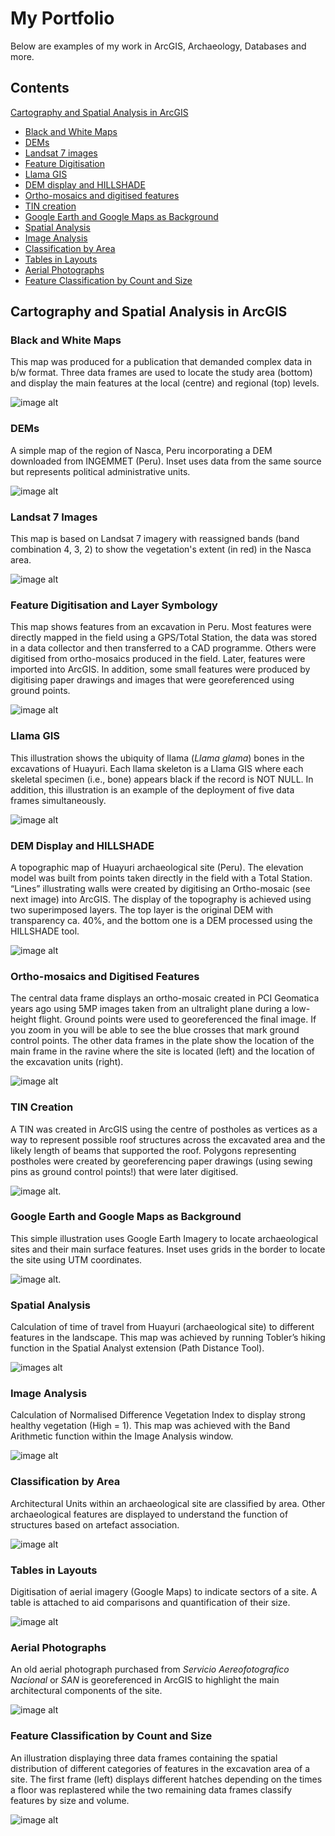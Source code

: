 # My Portfolio

Below are examples of my work in ArcGIS, Archaeology, Databases and more.

## Contents

[Cartography and Spatial Analysis in ArcGIS](#cartography-and-spatial-analysis-in-arcgis)

- [Black and White Maps](#black-and-white-maps)
- [DEMs](#dems)
- [Landsat 7 images](#landsat-7-images)
- [Feature Digitisation](#feature-digitisation-and-layer-symbology)
- [Llama GIS](#llama-gis)
- [DEM display and HILLSHADE](#dem-display-and-hillshade)
- [Ortho-mosaics and digitised features](#ortho-mosaics-and-digitised-features)
- [TIN creation](#tin-creation)
- [Google Earth and Google Maps as Background](#google-earth-and-google-maps-as-background)
- [Spatial Analysis](#spatial-analysis)
- [Image Analysis](#image-analysis)
- [Classification by Area](#classification-by-area)
- [Tables in Layouts](#tables-in-layouts)
- [Aerial Photographs](#aerial-photographs)
- [Feature Classification by Count and Size](#feature-classification-by-count-and-size)






## Cartography and Spatial Analysis in ArcGIS
### Black and White Maps 
This map was produced for a publication that demanded complex data in b/w format. Three data frames are used to locate the study area (bottom) and display the main features at the local (centre) and regional (top) levels.

![image alt](images/Caravans_Fig1_w_arrow_mod2.jpg?raw=true)



### DEMs
A simple map of the region of Nasca, Peru incorporating a DEM downloaded from INGEMMET (Peru). Inset uses data from the same source but represents political administrative units.

![image alt](images/Ch2_TheDrainage_characteristics_mod.jpg?raw=true)



### Landsat 7 Images
This map is based on Landsat 7 imagery with reassigned bands (band combination 4, 3, 2) to show the vegetation's extent (in red) in the Nasca area.

![image alt](images/Landsat8_2017_April_Nasca_location_mod.jpg?raw=true)



### Feature Digitisation and Layer Symbology
This map shows features from an excavation in Peru. Most features were directly mapped in the field using a GPS/Total Station, the data was stored in a data collector and then transferred to a CAD programme. Others were digitised from ortho-mosaics produced in the field. Later, features were imported into ArcGIS. In addition, some small features were produced by digitising paper drawings and images that were georeferenced using ground points. 

![image alt](images/Ch4_Cluster4_Middle_Map12_mod.jpg?raw=true)



### Llama GIS
This illustration shows the ubiquity of llama (*Llama glama*) bones in the excavations of Huayuri. Each llama skeleton is a Llama GIS where each skeletal specimen (i.e., bone) appears black if the record is NOT NULL. In addition, this illustration is an example of the deployment of five data frames simultaneously.
 
![image alt](images/LlamaGis_by_HH_mod.jpg?raw=true)
 


### DEM Display and HILLSHADE
A topographic map of Huayuri archaeological site (Peru). The elevation model was built from points taken directly in the field with a Total Station. “Lines” illustrating walls were created by digitising an Ortho-mosaic (see next image) into ArcGIS. The display of the topography is achieved using two superimposed layers. The top layer is the original DEM with transparency ca. 40%, and the bottom one is a DEM processed using the HILLSHADE tool. 

![image alt](images/HUAY_ARCH_SURFACE_for_neighb11_mod.jpg?raw=true)


 
### Ortho-mosaics and Digitised Features
The central data frame displays an ortho-mosaic created in PCI Geomatica years ago using 5MP images taken from an ultralight plane during a low-height flight. Ground points were used to georeferenced the final image. If you zoom in you will be able to see the blue crosses that mark ground control points. The other data frames in the plate show the location of the main frame in the ravine where the site is located (left) and the location of the excavation units (right).

![image alt](images/CompoundC03_ExcUnits_mod.jpg?raw=true)



### TIN Creation
A TIN was created in ArcGIS using the centre  of postholes as vertices as a way to represent possible roof structures across the excavated area and the likely length of beams that supported the roof. Polygons representing postholes were created by georeferencing paper drawings (using sewing pins as ground control points!) that were later digitised.

![image alt](images/Ch5_Dist_Middle_Roof_PostholeSize_mod.jpg?raw=true).



### Google Earth and Google Maps as Background
This simple illustration uses Google Earth Imagery to locate archaeological sites and their main surface features. Inset uses grids in the border to locate the site using UTM coordinates.

![image alt](images/Ch3_Cahuachi_mod.jpg?raw=true).



### Spatial Analysis
Calculation of time of travel from Huayuri (archaeological site) to different features in the landscape. This map was achieved by running Tobler’s hiking function in the Spatial Analyst extension (Path Distance Tool).

![images alt](images/HuayuriCostDistance_mod.jpg?raw=true)



### Image Analysis
Calculation of Normalised Difference Vegetation Index to display strong healthy vegetation (High = 1). This map was achieved with the Band Arithmetic function within the Image Analysis window. 

![image alt](images/LandCover_mod.jpg?raw=true)



### Classification by Area
Architectural Units within an archaeological site are classified by area. Other archaeological features are displayed to understand the function of structures based on artefact association.

![image alt](images/PINCH_ARCH_SURF_neighb5_mod.jpg?raw=true)



### Tables in Layouts
Digitisation of aerial imagery (Google Maps) to indicate sectors of a site. A table is attached to aid comparisons and quantification of their size.

![image alt](images/Fig4_2_Huayuri_SectorsOfSite_mod.jpg?raw=true)



### Aerial Photographs
An old aerial photograph purchased from *Servicio Aereofotografico Nacional* or *SAN* is georeferenced in ArcGIS to highlight the main architectural components of the site.

![image alt](images/Ch3_Llipatatambo_mod.jpg?raw=true)



### Feature Classification by Count and Size
An illustration displaying three data frames containing the spatial distribution of different categories of features in the excavation area of a site. The first frame (left) displays different hatches depending on the times a floor was replastered while the two remaining data frames classify features by size and volume.

![image alt](images/Floors_Hearths_Storage_all_mod.jpg?raw=true)
